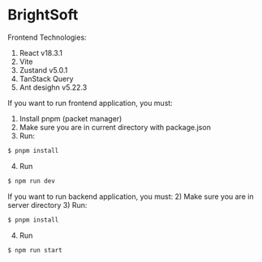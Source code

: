 # BrightSoft

Frontend Technologies:
1) React v18.3.1
2) Vite 
3) Zustand v5.0.1
4) TanStack Query
5) Ant desighn v5.22.3

If you want to run frontend application, you must:
1) Install pnpm (packet manager)
2) Make sure you are in current directory with package.json
3) Run:
```bash
$ pnpm install
```
4) Run
```bash
$ npm run dev
```

If you want to run backend application, you must:
2) Make sure you are in server directory
3) Run:
```bash
$ pnpm install
```
4) Run
```bash
$ npm run start
```
